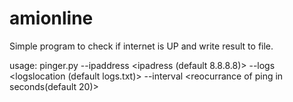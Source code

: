 # amionline

Simple program to check if internet is UP and write result to file.

usage:
pinger.py --ipaddress \<ipadress (default 8.8.8.8)> --logs \<logslocation (default logs.txt)> --interval \<reocurrance of ping in seconds(default 20)>
